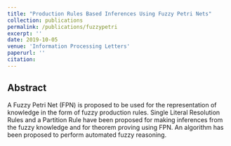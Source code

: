```yaml
---
title: "Production Rules Based Inferences Using Fuzzy Petri Nets"
collection: publications
permalink: /publications/fuzzypetri
excerpt: ''
date: 2019-10-05
venue: 'Information Processing Letters'
paperurl: ''
citation: 
---
```

## Abstract

A Fuzzy Petri Net (FPN) is proposed to be used for the representation of knowledge in the form of fuzzy production rules. Single Literal Resolution Rules and a Partition Rule have been proposed for making inferences from the fuzzy knowledge and for theorem proving using FPN. An algorithm has been proposed to perform automated fuzzy reasoning.
